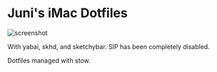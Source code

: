 # Juni's iMac Dotfiles

![screenshot](screenshot.png)

With yabai, skhd, and sketchybar. SIP has been completely disabled.

Dotfiles managed with stow.
